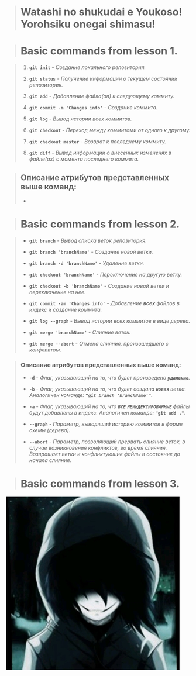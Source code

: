 ># Watashi no shukudai e Youkoso! Yorohsiku onegai shimasu! 

># Basic commands from lesson 1.

>1. **`git init`** - *Создание локального репозитория.*
>
>2. **`git status`** - *Получение информации о текущем состоянии репозитория.*
>
>3. **`git add`** - *Добавление файла(ов) к следующему коммиту.*
>
>4. **`git commit -m 'Changes info'`** - *Создание коммита.*
>
>5. **`git log`** - *Вывод истории всех коммитов.*
>
>6. **`git checkout`** - *Переход между коммитами от одного к другому.*
>
>7. **`git checkout master`** - *Возврат к последнему коммиту.*
>
>8. **`git diff`** - *Вывод информации о внесенных измененях в файле(ах) с момента последнего коммита.*

>## Описание атрибутов представленных выше команд: 
>
>- [^1]: **`-m`** - Флаг, позволяющий добавить сообщение.

># Basic commands from lesson 2.

>* **`git branch`** - *Вывод списка веток репозитория.*
>
>* **`git branch 'branchName'`** - *Создание новой ветки.*
>
>* **`git branch -d 'branchName'`** - *Удаление ветки.*
>
>* **`git checkout 'branchName'`** - *Переключение на другую ветку.*
>
>* **`git checkout -b 'branchName'`** - *Создание новой ветки и переключение на нее.*
>
>* **`git commit -am 'Changes info'`** - *Добавление **всех** файлов в индекс и создание коммита.*
>
>* **`git log --graph`** - *Вывод истории всех коммитов в виде дерева.*
>
>* **`git merge 'branchName'`** - *Слияние веток.*
>
>* **`git merge --abort`** - *Отмена слияния, произошедшего с конфликтом.*

>### Описание атрибутов представленных выше команд: 
>
>- **`-d`** - *Флаг, указывающий на то, что будет произведено **~~`удаление`~~**.*
>
>- **`-b`** - *Флаг, указывающий на то, что будет создана **`новая`** ветка. Аналогичен команде:* ***`"git branch 'branchName'"`.***
>
>- **`-a`** - *Флаг, указывающий на то, что **`ВСЕ`** **`НЕИНДЕКСИРОВАННЫЕ`** файлы будут добавлены в индекс. Аналогичен команде:* **`"git add ."`**.
>
>- **`--graph`** - *Параметр, выводящий историю коммитов в форме схемы (дерева).*
>
>- **`--abort`** - *Параметр, позволяющий прервать слияние веток, в случае возникновения конфликтов, во время слияния. Возвращает ветки и конфликтующие файлы в состояние до начала слияния.*

># Basic commands from lesson 3.
![picture](img.jpg) 
